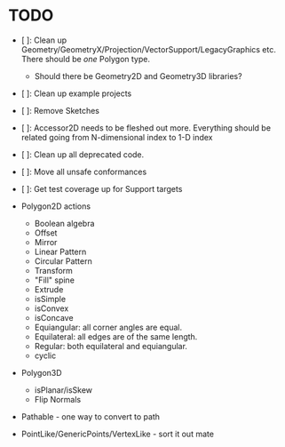 # TODO

- [ ]: Clean up Geometry/GeometryX/Projection/VectorSupport/LegacyGraphics etc. There should be _one_ Polygon type.
  - Should there be Geometry2D and Geometry3D libraries?
- [ ]: Clean up example projects
- [ ]: Remove Sketches
- [ ]: Accessor2D needs to be fleshed out more. Everything should be related going from N-dimensional index to 1-D index
- [ ]: Clean up all deprecated code.
- [ ]: Move all unsafe conformances
- [ ]: Get test coverage up for Support targets
- Polygon2D actions
  - Boolean algebra
  - Offset
  - Mirror
  - Linear Pattern
  - Circular Pattern
  - Transform
  - "Fill" spine
  - Extrude
  - isSimple
  - isConvex
  - isConcave
  - Equiangular: all corner angles are equal.
  - Equilateral: all edges are of the same length.
  - Regular: both equilateral and equiangular.
  - cyclic
  
- Polygon3D
  - isPlanar/isSkew
  - Flip Normals

- Pathable - one way to convert to path
- PointLike/GenericPoints/VertexLike - sort it out mate
